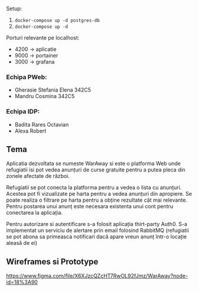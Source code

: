 Setup:
1. ```docker-compose up -d postgres-db```
2. ```docker-compose up -d```


Porturi relevante pe localhost:
- 4200 -> aplicatie
- 9000 -> portainer
- 3000 -> grafana


### Echipa PWeb:
* Gherasie Stefania Elena 342C5
* Mandru Cosmina 342C5
### Echipa IDP:
* Badita Rares Octavian
* Alexa Robert


## Tema
Aplicatia dezvoltata se numeste WarAway si este o platforma Web unde refugiatii isi pot vedea anunțuri de curse gratuite pentru a putea pleca din zonele afectate de război. 

Refugiatii se pot conecta la platforma pentru a vedea o lista cu anunțuri. Acestea pot fi vizualizate pe harta pentru a vedea anunțuri din apropiere. Se poate realiza o filtrare pe harta pentru a obține rezultate cât mai relevante. Pentru postarea unui anunț este necesara existenta unui cont pentru conectarea la aplicația. 

Pentru autorizare si autentificare s-a folosit aplicația thirt-party Auth0. S-a implementat un serviciu de alertare prin email folosind RabbitMQ (refugiatii se pot abona sa primeasca notificari dacă apare vreun anunț  într-o locație aleasă de ei)


## Wireframes si Prototype

https://www.figma.com/file/X6XJzcQZcHT7RwOL92fJmz/WarAway?node-id=18%3A90
